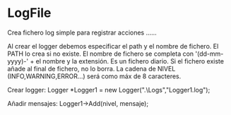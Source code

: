 # LogFile
Crea fichero log simple para registrar acciones ......

 Al crear el logger debemos especificar el path y el nombre de fichero.
 El PATH lo crea si no existe.
 El nombre de fichero se completa con '(dd-mm-yyyy)-' + el nombre y la extensión.
 Es un fichero diario.
 Si el fichero existe añade al final de fichero, no lo borra.
 La cadena de NIVEL (INFO,WARNING,ERROR...) será como máx de 8 caracteres.

  Crear logger:
   Logger *Logger1 = new Logger(".\\Logs","Logger1.log");

  Añadir mensajes:
   Logger1->Add(nivel, mensaje);

